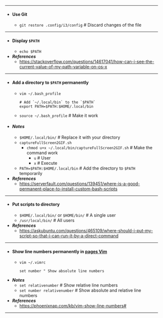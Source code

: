 - ---
- #### Use Git
    - `git restore .config/i3/config` # Discard changes of the file
- ---
- #### Display `$PATH`
    - `echo $PATH`
- ***References***
    - https://stackoverflow.com/questions/14617041/how-can-i-see-the-current-value-of-my-path-variable-on-os-x
- ---
- #### Add a directory to `$PATH` permanently
    - `vim ~/.bash_profile`
      ```
      # Add `~/.local/bin` to the `$PATH`
      export PATH=$PATH:$HOME/.local/bin
      ```
    - `source ~/.bash_profile` # Make it work
- #### ***Notes***
    - `$HOME/.local/bin/` # Replace it with your directory
    - `captureFullScreen2GIF.sh`
        - `chmod u+x ~/.local/bin/captureFullScreen2GIF.sh` # Make the command work
            - `u` # User
            - `x` # Execute
    - `PATH=$PATH:$HOME/.local/bin` # Add the directory to `$PATH` temporarily
- ***References***
    - https://serverfault.com/questions/139451/where-is-a-good-permanent-place-to-install-custom-bash-scripts
- ---
- #### Put scripts to directory
    - `$HOME/.local/bin/` or `$HOME/bin/` # A single user
    - `/usr/local/bin/` # All users
- ***References***
    - https://askubuntu.com/questions/465109/where-should-i-put-my-script-so-that-i-can-run-it-by-a-direct-command
- ---
- #### Show line numbers permanently in [pages Vim](../pages/Vim)
    - `vim ~/.vimrc`
      ```
      set number " Show absolute line numbers
      ```
- ***Notes***
    - `set relativenumber` # Show relative line numbers
    - `set number relativenumber` # Show absolute and relative line numbers
- ***References***
    - https://phoenixnap.com/kb/vim-show-line-numbers#
- ---
